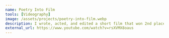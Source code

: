 ```yaml
---
name: Poetry Into Film
tools: [Videography]
image: /assets/projects/poetry-into-film.webp
description: I wrote, acted, and edited a short film that won 2nd place in Stanford's Poetry Into Film festival.
external_url: https://www.youtube.com/watch?v=rsXVMX8oaus
---
```

